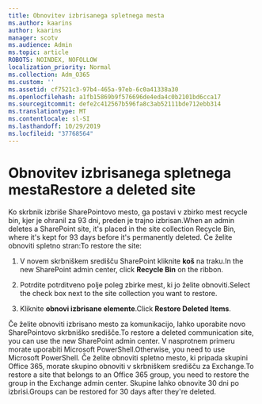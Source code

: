 ```yaml
---
title: Obnovitev izbrisanega spletnega mesta
ms.author: kaarins
author: kaarins
manager: scotv
ms.audience: Admin
ms.topic: article
ROBOTS: NOINDEX, NOFOLLOW
localization_priority: Normal
ms.collection: Adm_O365
ms.custom: ''
ms.assetid: cf7521c3-97b4-465a-97eb-6c0a41338a30
ms.openlocfilehash: a1fb15869b9f576696de4eda4c0b2101bd6cca17
ms.sourcegitcommit: defe2c412567b596fa8c3ab52111bde712ebb314
ms.translationtype: MT
ms.contentlocale: sl-SI
ms.lasthandoff: 10/29/2019
ms.locfileid: "37768564"
---
```

# <a name="restore-a-deleted-site"></a><span data-ttu-id="ccf8b-102">Obnovitev izbrisanega spletnega mesta</span><span class="sxs-lookup"><span data-stu-id="ccf8b-102">Restore a deleted site</span></span>

<span data-ttu-id="ccf8b-103">Ko skrbnik izbriše SharePointovo mesto, ga postavi v zbirko mest recycle bin, kjer je ohranil za 93 dni, preden je trajno izbrisan.</span><span class="sxs-lookup"><span data-stu-id="ccf8b-103">When an admin deletes a SharePoint site, it's placed in the site collection Recycle Bin, where it's kept for 93 days before it's permanently deleted.</span></span> <span data-ttu-id="ccf8b-104">Če želite obnoviti spletno stran:</span><span class="sxs-lookup"><span data-stu-id="ccf8b-104">To restore the site:</span></span>
  
1. <span data-ttu-id="ccf8b-105">V novem skrbniškem središču SharePoint kliknite **koš** na traku.</span><span class="sxs-lookup"><span data-stu-id="ccf8b-105">In the new SharePoint admin center, click **Recycle Bin** on the ribbon.</span></span> 
    
2. <span data-ttu-id="ccf8b-106">Potrdite potrditveno polje poleg zbirke mest, ki jo želite obnoviti.</span><span class="sxs-lookup"><span data-stu-id="ccf8b-106">Select the check box next to the site collection you want to restore.</span></span>
    
3. <span data-ttu-id="ccf8b-107">Kliknite **obnovi izbrisane elemente**.</span><span class="sxs-lookup"><span data-stu-id="ccf8b-107">Click **Restore Deleted Items**.</span></span>
    
<span data-ttu-id="ccf8b-108">Če želite obnoviti izbrisano mesto za komunikacijo, lahko uporabite novo SharePointovo skrbniško središče.</span><span class="sxs-lookup"><span data-stu-id="ccf8b-108">To restore a deleted communication site, you can use the new SharePoint admin center.</span></span> <span data-ttu-id="ccf8b-109">V nasprotnem primeru morate uporabiti Microsoft PowerShell.</span><span class="sxs-lookup"><span data-stu-id="ccf8b-109">Otherwise, you need to use Microsoft PowerShell.</span></span> <span data-ttu-id="ccf8b-110">Če želite obnoviti spletno mesto, ki pripada skupini Office 365, morate skupino obnoviti v skrbniškem središču za Exchange.</span><span class="sxs-lookup"><span data-stu-id="ccf8b-110">To restore a site that belongs to an Office 365 group, you need to restore the group in the Exchange admin center.</span></span> <span data-ttu-id="ccf8b-111">Skupine lahko obnovite 30 dni po izbrisi.</span><span class="sxs-lookup"><span data-stu-id="ccf8b-111">Groups can be restored for 30 days after they're deleted.</span></span>
  

